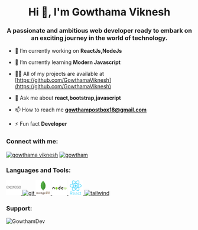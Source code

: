 <h1 align="center">Hi 👋, I'm Gowthama Viknesh</h1>
<h3 align="center">A passionate and ambitious web developer ready to embark on an exciting journey in the world of technology.</h3>

- 🔭 I’m currently working on **ReactJs,NodeJs**

- 🌱 I’m currently learning **Modern Javascript**

- 👨‍💻 All of my projects are available at [https://github.com/GowthamaViknesh](https://github.com/GowthamaViknesh)

- 💬 Ask me about **react,bootstrap,javascript**

- 📫 How to reach me **gowthampostbox18@gmail.com**

- ⚡ Fun fact **Developer**

<h3 align="left">Connect with me:</h3>
<p align="left">
<a href="https://linkedin.com/in/gowthama viknesh" target="blank"><img align="center" src="https://raw.githubusercontent.com/rahuldkjain/github-profile-readme-generator/master/src/images/icons/Social/linked-in-alt.svg" alt="gowthama viknesh" height="30" width="40" /></a>
<a href="https://codesandbox.com/gowtham" target="blank"><img align="center" src="https://raw.githubusercontent.com/rahuldkjain/github-profile-readme-generator/master/src/images/icons/Social/codesandbox.svg" alt="gowtham" height="30" width="40" /></a>
</p>

<h3 align="left">Languages and Tools:</h3>
<p align="left"> <a href="https://expressjs.com" target="_blank" rel="noreferrer"> <img src="https://raw.githubusercontent.com/devicons/devicon/master/icons/express/express-original-wordmark.svg" alt="express" width="40" height="40"/> </a> <a href="https://git-scm.com/" target="_blank" rel="noreferrer"> <img src="https://www.vectorlogo.zone/logos/git-scm/git-scm-icon.svg" alt="git" width="40" height="40"/> </a> <a href="https://www.mongodb.com/" target="_blank" rel="noreferrer"> <img src="https://raw.githubusercontent.com/devicons/devicon/master/icons/mongodb/mongodb-original-wordmark.svg" alt="mongodb" width="40" height="40"/> </a> <a href="https://nodejs.org" target="_blank" rel="noreferrer"> <img src="https://raw.githubusercontent.com/devicons/devicon/master/icons/nodejs/nodejs-original-wordmark.svg" alt="nodejs" width="40" height="40"/> </a> <a href="https://reactjs.org/" target="_blank" rel="noreferrer"> <img src="https://raw.githubusercontent.com/devicons/devicon/master/icons/react/react-original-wordmark.svg" alt="react" width="40" height="40"/> </a> <a href="https://tailwindcss.com/" target="_blank" rel="noreferrer"> <img src="https://www.vectorlogo.zone/logos/tailwindcss/tailwindcss-icon.svg" alt="tailwind" width="40" height="40"/> </a> </p>

<h3 align="left">Support:</h3>
<p><a href="https://www.buymeacoffee.com/GowthamDev"> <img align="left" src="https://cdn.buymeacoffee.com/buttons/v2/default-yellow.png" height="50" width="210" alt="GowthamDev" /></a></p><br><br>
